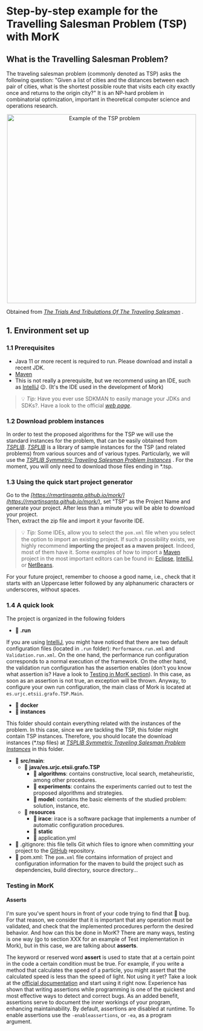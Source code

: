 # Step-by-step example for the Travelling Salesman Problem (TSP) with MorK

## What is the Travelling Salesman Problem?

The traveling salesman problem (commonly denoted as TSP) asks the following question: "Given a list of cities and the
distances between each pair of cities, what is the shortest possible route that visits each city exactly once and
returns to the origin city?" It is an NP-hard problem in combinatorial optimization, important in theoretical computer
science and operations research.

<p align="center">
    <img src="https://miro.medium.com/max/1838/1*by3MgdkmamEAxlCaIH68Xg.jpeg"  width="500"  alt="Example of the TSP problem"/>
</p>

Obtained
from *[The Trials And Tribulations Of The Traveling Salesman](https://medium.com/basecs/the-trials-and-tribulations-of-the-traveling-salesman-56048d6709d)*
.

## 1. Environment set up

### 1.1 Prerequisites

- Java 11 or more recent is required to run. Please download and install a recent JDK.
- [Maven](https://maven.apache.org/)
- This is not really a prerequisite, but we recommend using an IDE, such as [IntelliJ](https://www.jetbrains.com/idea/)
  😉. (It's the IDE used in the development of Mork)

> 💡 *Tip:* Have you ever use SDKMAN to easily manage your JDKs and SDKs?. Have a look to the official *[web page](https://sdkman.io/)*.

### 1.2 Download problem  instances

In order to test the proposed algorithms for the TSP we will use the standard instances for the problem, that can be
easily obtained from *[TSPLIB](http://elib.zib.de/pub/mp-testdata/tsp/tsplib/tsplib.html)*.
*[TSPLIB](http://elib.zib.de/pub/mp-testdata/tsp/tsplib/tsplib.html)* is a library of sample instances for the TSP
(and related problems) from various sources and of various types. Particularly, we will use
the *[TSPLIB Symmetric Traveling Salesman Problem Instances](http://elib.zib.de/pub/mp-testdata/tsp/tsplib/tsp/index.html)*
. For the moment, you will only need to download those files ending in *.tsp.

### 1.3 Using the quick start project generator

Go to the *[https://rmartinsanta.github.io/mork/](https://rmartinsanta.github.io/mork/)*, set "TSP" as the Project Name
and generate your project. After less than a minute you will be able to download your project.  
Then, extract the zip file and import it your favorite IDE.


> 💡 *Tip:* Some IDEs, allow you to select the `pom.xml` file when you select the option to import an existing project. If such a possibility exists, we highly recommend **importing the project as a maven project**. Indeed, most of them have it. Some examples of how to import a [Maven](https://maven.apache.org/) project in the most important editors can be found in: [Eclipse](https://www.eclipse.org/m2e/), [IntelliJ](https://www.jetbrains.com/help/idea/maven-importing.html), or [NetBeans](https://netbeans.apache.org/wiki/MavenBestPractices.asciidoc).



For your future project, remember to choose a good name, i.e., check that it starts with an Uppercase letter followed by
any alphanumeric characters or underscores, without spaces.

### 1.4 A quick look

The project is organized in the following folders

- 📁 **.run**

If you are using  [IntelliJ](https://www.jetbrains.com/idea/), you might have noticed that there are two default
configuration files (located in  `.run` folder): `Performance.run.xml` and `Validation.run.xml`. On the one hand, the
performance run configuration corresponds to a normal execution of the framework. On the other hand, the validation run
configuration has the assertion enables (don't you know what assertion is? Have a look to [Testing in MorK section]()).
In this case, as soon as an assertion is not true, an exception will be thrown. Anyway, to configure your own run
configuration, the main class of Mork is located at `es.urjc.etsii.grafo.TSP.Main`.

- 📁 **docker**
- 📁 **instances**

This folder should contain everything related with the instances of the problem. In this case, since we are tackling the TSP,
this folder might contain TSP instances. Therefore, you should locate the download instances (*.tsp files) at
*[TSPLIB Symmetric Traveling Salesman Problem Instances](http://elib.zib.de/pub/mp-testdata/tsp/tsplib/tsp/index.html)*
in this folder.

- 📁 **src/main**: 
    - 📁 **java/es.urjc.etsii.grafo.TSP**
      - 📁 **algorithms**: contains constructive, local search, metaheuristic, among other procedures.  
      - 📁 **experiments**: contains the experiments carried out to test the proposed algorithms and strategies.
      - 📁 **model**: contains the basic elements of the studied problem: solution, instance, etc.
    - 📁 **resources**
      - 📁 **irace**: irace is a software package that implements a number of automatic configuration procedures.
      - 📁 **static**
      - 📝 application.yml
- 📝 .gitignore: this file tells Git which files to ignore when committing your project to the [GitHub](https://github.com/) repository. 
- 📝 pom.xml: The `pom.xml` file contains information of project and configuration information for the maven to build the project such as dependencies, build directory, source directory... 

### Testing in MorK

#### Asserts

I'm sure you've spent hours in front of your code trying to find that 🤬 bug. For that reason, we consider that it is
important that any operation must be validated, and check that the implemented procedures perform the desired behavior.
And how can this be done in MorK? There are many ways, testing is one way (go to section XXX for an example of Test
implementation in Mork), but in this case, we are talking about **asserts**.

The keyword or reserved word **assert** is used to state that at a certain point in the code a certain condition must be
true. For example, if you write a method that calculates the speed of a particle, you might assert that the calculated
speed is less than the speed of light. Not using it yet? Take a look at
the [official documentation](https://docs.oracle.com/javase/7/docs/technotes/guides/language/assert.html) and start
using it right now. Experience has shown that writing assertions while programming is one of the quickest and most
effective ways to detect and correct bugs. As an added benefit, assertions serve to document the inner workings of your
program, enhancing maintainability. By default, assertions are disabled at runtime. To enable assertions use
the `-enableassertions`, or `-ea`, as a program argument.

